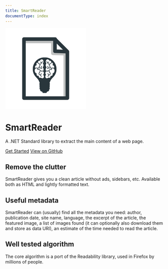 ```yaml
---
title: SmartReader
documentType: index
---
```


<div class="px-4 py-5 my-5 text-center">
    <img class="d-block mx-auto mb-4" src="images/logo.png" width="256" alt="SmartReader"">
    <h1 class="display-5 fw-bold text-body-emphasis">SmartReader</h1>
    <div class="col-lg-6 mx-auto">
      <p class="lead mb-4">A .NET Standard library to extract the main content of a web page.</p>
      <div class="d-grid gap-2 d-sm-flex justify-content-sm-center">
	    <a type="button" class="btn btn-primary btn-lg" href="~/articles/quickstart.md">Get Started</a>
		<a type="button" class="btn btn-primary btn-lg" href="https://github.com/strumenta/SmartReader">View on GitHub</a>        
      </div>
    </div>
  </div>

  <div class="b-example-divider"></div>

<div class="text-secondary px-4 py-5 text-center">
    <div class="py-5">
      <h2 class="display-5 fw-bold text-white">Remove the clutter</h2>
      <div class="col-lg-9 mx-auto">
        <p class="fs-5 mb-4">SmartReader gives you a clean article without ads, sidebars, etc. Available both as HTML and lightly formatted text.</p>        
      </div>
    </div>
  </div>

  <div class="b-example-divider"></div>

<div class="text-secondary px-4 py-5 text-center">
    <div class="py-5">
      <h2 class="display-5 fw-bold text-white">Useful metadata</h2>
      <div class="col-lg-9 mx-auto">
        <p class="fs-5 mb-4">SmartReader can (usually) find all the metadata you need: author, publication date, site name, language, the excerpt of the article, the featured image, a list of images found (it can optionally also download them and store as data URI), an estimate of the time needed to read the article.</p>        
      </div>
    </div>
  </div>

  <div class="b-example-divider"></div>

<div class="text-secondary px-4 py-5 text-center">
    <div class="py-5">
      <h2 class="display-5 fw-bold text-white">Well tested algorithm</h2>
      <div class="col-lg-9 mx-auto">
        <p class="fs-5 mb-4">The core algorithm is a port of the Readability library, used in Firefox by millions of people.</p>        
      </div>
    </div>
  </div>